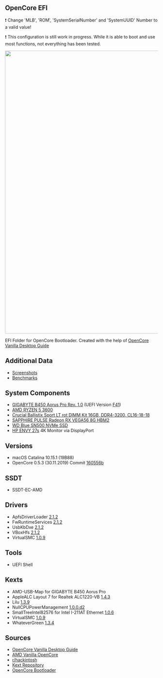OpenCore EFI
-----

:exclamation: Change 'MLB', 'ROM', 'SystemSerialNumber' and 'SystemUUID' Number to a valid value!

:exclamation: This configuration is still work in progress. While it is able to boot and use most functions, not everything has been tested.

<img src="https://github.com/mipxx/OpenCoreEFI/blob/master/Docs/System_Info_1.png" width="1396" height="930"/>

EFI Folder for OpenCore Bootloader.
Created with the help of [OpenCore Vanilla Desktop Guide](https://khronokernel-2.gitbook.io/opencore-vanilla-desktop-guide/)

## Additional Data

- [Screenshots](https://github.com/mipxx/OpenCoreEFI/blob/master/System.md)
- [Benchmarks](https://github.com/mipxx/OpenCoreEFI/blob/master/Benchmark.md)

## System Components

- [GIGABYTE B450 Aorus Pro Rev. 1.0](https://de.aorus.com/product-detail.php?p=794&t=53&t2=57&t3=121) (UEFI Version [F41](http://download.gigabyte.eu/FileList/BIOS/mb_bios_b450-aorus-pro_f41_n.zip))
- [AMD RYZEN 5 3600](https://www.amd.com/de/products/cpu/amd-ryzen-5-3600)
- [Crucial Ballistix Sport LT rot DIMM Kit 16GB, DDR4-3200, CL16-18-18](https://ballistixgaming.com/products/dram/sport/ballistix-sport-lt-ddr4/ballistix-sport-lt-ddr4-rc.html)
- [SAPPHIRE PULSE Radeon RX VEGA56 8G HBM2](https://www.sapphiretech.com/de-de/consumer/pulse-rx-vega56-8g-hbm2)
- [WD Blue SN500 NVMe SSD](https://shop.westerndigital.com/de-de/products/internal-drives/wd-blue-sn500-nvme-ssd#WDS500G1B0C)
- [HP ENVY 27s](https://store.hp.com/GermanyStore/Merch/Product.aspx?id=Y6K73AA&opt=ABB&sel=MTO) 4K Monitor via DisplayPort

## Versions

- macOS Catalina 10.15.1 (19B88)
- OpenCore 0.5.3 (30.11.2019) Commit [160556b](https://github.com/acidanthera/OpenCorePkg/commit/160556b84dc4a1225a1103d05d20181cad5f6e66)


## SSDT
- SSDT-EC-AMD

## Drivers
- ApfsDriverLoader [2.1.2](https://github.com/acidanthera/AppleSupportPkg/releases/tag/2.1.2)
- FwRuntimeServices [2.1.2](https://github.com/acidanthera/AppleSupportPkg/releases/tag/2.1.2)
- UsbKbDxe [2.1.2](https://github.com/acidanthera/AppleSupportPkg/releases/tag/2.1.2)
- VBoxHfs [2.1.2](https://github.com/acidanthera/AppleSupportPkg/releases/tag/2.1.2)
- VirtualSMC [1.0.9](https://github.com/acidanthera/VirtualSMC/releases/tag/1.0.9)

## Tools
- UEFI Shell

## Kexts
- AMD-USB-Map for GIGABYTE B450 Aorus Pro
- AppleALC Layout 7 for Realtek ALC1220-VB [1.4.3](https://github.com/acidanthera/AppleALC/releases/tag/1.4.3)
- Lilu [1.3.9](https://github.com/acidanthera/Lilu/releases/tag/1.3.9)
- NullCPUPowerManagement [1.0.0.d2](https://github.com/corpnewt/NullCPUPowerManagement)
- SmallTreeIntel82576 for Intel I-211AT Ethernet [1.0.6](https://drive.google.com/file/d/0B5Txx3pb7pgcOG5lSEF2VzFySWM/view)
- VirtualSMC [1.0.9](https://github.com/acidanthera/VirtualSMC/releases/tag/1.0.9)
- WhateverGreen [1.3.4](https://github.com/acidanthera/WhateverGreen/releases/tag/1.3.4)

## Sources
- [OpenCore Vanilla Desktop Guide](https://khronokernel-2.gitbook.io/opencore-vanilla-desktop-guide/)
- [AMD Vanilla OpenCore](https://github.com/AMD-OSX/AMD_Vanilla/tree/opencore)
- [r/hackintosh](https://www.reddit.com/r/hackintosh/)
- [Kext Repository](https://1drv.ms/f/s!AiP7m5LaOED-m-J8-MLJGnOgAqnjGw)
- [OpenCore Bootloader](https://github.com/acidanthera/OpenCorePkg)
